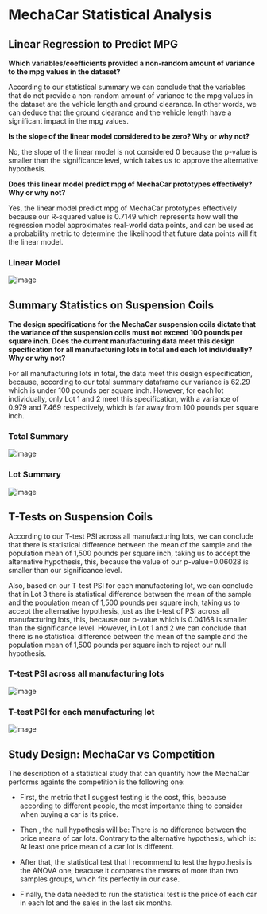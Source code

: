 # MechaCar Statistical Analysis 

## Linear Regression to Predict MPG

**Which variables/coefficients provided a non-random amount of variance to the mpg values in the dataset?**

According to our statistical summary we can conclude that the variables that do not provide a non-random amount of variance to the mpg values in the dataset are the vehicle length and ground clearance. In other words, we can deduce that the ground clearance and the vehicle length have a significant impact in the mpg values.

**Is the slope of the linear model considered to be zero? Why or why not?**

No, the slope of the linear model is not considered 0 because the p-value is smaller than the significance level, which takes us to approve the alternative hypothesis.

**Does this linear model predict mpg of MechaCar prototypes effectively? Why or why not?**

Yes, the linear model predict mpg of MechaCar prototypes effectively because our R-squared value is 0.7149 which represents how well the regression model approximates real-world data points, and can be used as a probability metric to determine the likelihood that future data points will fit the linear model. 

### Linear Model 

![image](https://user-images.githubusercontent.com/108365182/195461199-adce6f14-afd1-4e3e-aa0c-c6ab4099cb84.png)

## Summary Statistics on Suspension Coils

**The design specifications for the MechaCar suspension coils dictate that the variance of the suspension coils must not exceed 100 pounds per square inch. Does the current manufacturing data meet this design specification for all manufacturing lots in total and each lot individually? Why or why not?**

For all manufacturing lots in total, the data meet this design especification, because, according to our total summary dataframe our variance is 62.29 which is under 100 pounds per square inch. However, for each lot individually, only Lot 1 and 2 meet this specification, with a variance of 0.979 and 7.469 respectively, which is far away from 100 pounds per square inch.

### Total Summary

![image](https://user-images.githubusercontent.com/108365182/195616534-a046ec46-4583-4e5f-ac90-8fba2d76829c.png)
### Lot Summary 

![image](https://user-images.githubusercontent.com/108365182/195616705-a8516906-40d7-468d-8231-9f1f2d4c6854.png)

## T-Tests on Suspension Coils

According to our T-test PSI across all manufacturing lots, we can conclude that there is  statistical difference between the mean of the sample and the population mean of 1,500 pounds per square inch, taking us to accept the alternative hypothesis, this, because the value of our p-value=0.06028 is smaller than our significance level. 

Also, based on our T-test PSI for each manufactoring lot, we can conclude that in Lot 3 there is statistical difference between the mean of the sample and the population mean of 1,500 pounds per square inch, taking us to accept the alternative hypothesis, just as the t-test of PSI across all manufacturing lots, this, because our p-value which is 0.04168 is smaller than the significance level. However, in Lot 1 and 2 we can conclude that there is no statistical difference between the mean of the sample and the population mean of 1,500 pounds per square inch to reject our null hypothesis.

### T-test PSI across all manufacturing lots

![image](https://user-images.githubusercontent.com/108365182/195629703-79b4bb1f-59e1-4033-aff8-b3e0dc9eca1a.png)


### T-test PSI for each manufacturing lot

![image](https://user-images.githubusercontent.com/108365182/195627886-72845749-301f-4e9a-9048-34b013a96c4a.png)

## Study Design: MechaCar vs Competition

The description of a statistical study that can quantify how the MechaCar performs againts the competition is the following one:

- First, the metric that I suggest testing is the cost, this, because according to different people, the most importante thing to consider when buying a car is its price.

- Then , the null hypothesis will be: There is no difference between the price means of car lots. Contrary to the alternative hypothesis, which is: At least one price mean of a car lot is different.  

- After that, the statistical test that I recommend to test the hypothesis is the ANOVA one, beacuse it compares the means of more than two samples groups, which fits perfectly in our case. 

- Finally, the data needed to run the statistical test is the price of each car in each lot and the sales in the last six months.

